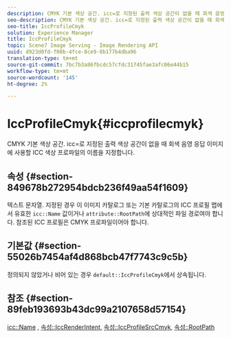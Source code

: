 ```yaml
---
description: CMYK 기본 색상 공간. icc=로 지정된 출력 색상 공간이 없을 때 회색 음영 응답 이미지에 사용할 ICC 색상 프로파일의 이름을 지정합니다.
seo-description: CMYK 기본 색상 공간. icc=로 지정된 출력 색상 공간이 없을 때 회색 음영 응답 이미지에 사용할 ICC 색상 프로파일의 이름을 지정합니다.
seo-title: IccProfileCmyk
solution: Experience Manager
title: IccProfileCmyk
topic: Scene7 Image Serving - Image Rendering API
uuid: d923d0fd-f00b-4fce-8ce9-8b177b4dba96
translation-type: tm+mt
source-git-commit: 7bc7b3a86fbcdc57cfdc31745fae3afc06e44b15
workflow-type: tm+mt
source-wordcount: '145'
ht-degree: 2%

---
```



# IccProfileCmyk{#iccprofilecmyk}

CMYK 기본 색상 공간. icc=로 지정된 출력 색상 공간이 없을 때 회색 음영 응답 이미지에 사용할 ICC 색상 프로파일의 이름을 지정합니다.

## 속성 {#section-849678b272954bdcb236f49aa54f1609}

텍스트 문자열. 지정된 경우 이 이미지 카탈로그 또는 기본 카탈로그의 ICC 프로필 맵에서 유효한 `icc::Name` 값이거나 `attribute::RootPath`에 상대적인 파일 경로여야 합니다. 참조된 ICC 프로필은 CMYK 프로파일이어야 합니다.

## 기본값 {#section-55026b7454af4d868bcb47f7743c9c5b}

정의되지 않았거나 비어 있는 경우 `default::IccProfileCmyk`에서 상속됩니다.

## 참조 {#section-89feb193693b43dc99a2107658d57154}

[icc::Name](../../../../../ir-api/material-cat/image-rendering-api-ref/c-ir-material-catalog/c-ir-icc-profile-map-reference/r-ir-name-icc.md#reference-7a293ede360e433782575f8f6a562ac2) ,  [속성::IccRenderIntent](../../../../../ir-api/material-cat/image-rendering-api-ref/c-ir-material-catalog/c-ir-attributes-reference/r-ir-iccrenderintent.md#reference-3b80b7a4c25545a593c5076f318b5c40),  [속성::IccProfileSrcCmyk](../../../../../ir-api/material-cat/image-rendering-api-ref/c-ir-material-catalog/c-ir-attributes-reference/r-ir-iccprofilesrccmyk.md#reference-0256cae955404ebc92d5d0d1fa095ea2),  [속성::RootPath](../../../../../ir-api/material-cat/image-rendering-api-ref/c-ir-material-catalog/c-ir-attributes-reference/r-ir-rootpath.md#reference-a4d7c96b62e14fcbad1740c702f160f3)
